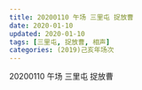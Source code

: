 ```yaml
---
title: 20200110 午场 三里屯 捉放曹
date: 2020-01-10
updated: 2020-01-10
tags: [三里屯, 捉放曹, 相声]
categories: (2019)己亥年场次
---
```

20200110 午场 三里屯 捉放曹